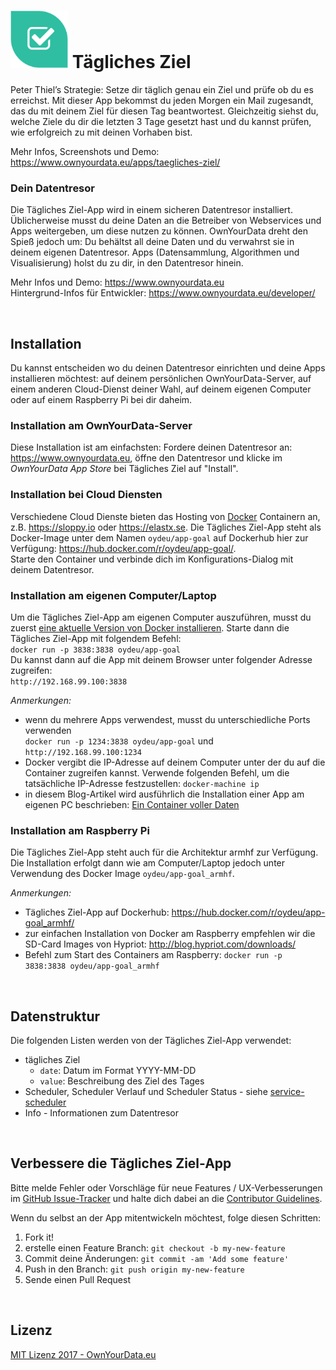 # <img src="https://github.com/OwnYourData/app-goal/raw/master/www/app_logo.png" width="92"> Tägliches Ziel

Peter Thiel’s Strategie: Setze dir täglich genau ein Ziel und prüfe ob du es erreichst. Mit dieser App bekommst du jeden Morgen ein Mail zugesandt, das du mit deinem Ziel für diesen Tag beantwortest. Gleichzeitig siehst du, welche Ziele du dir die letzten 3 Tage gesetzt hast und du kannst prüfen, wie erfolgreich zu mit deinen Vorhaben bist.

Mehr Infos, Screenshots und Demo: https://www.ownyourdata.eu/apps/taegliches-ziel/

### Dein Datentresor
Die Tägliches Ziel-App wird in einem sicheren Datentresor installiert. Üblicherweise musst du deine Daten an die Betreiber von Webservices und Apps weitergeben, um diese nutzen zu können. OwnYourData dreht den Spieß jedoch um: Du behältst all deine Daten und du verwahrst sie in deinem eigenen Datentresor. Apps (Datensammlung, Algorithmen und Visualisierung) holst du zu dir, in den Datentresor hinein.

Mehr Infos und Demo: https://www.ownyourdata.eu  
Hintergrund-Infos für Entwickler: https://www.ownyourdata.eu/developer/

&nbsp;    

## Installation

Du kannst entscheiden wo du deinen Datentresor einrichten und deine Apps installieren möchtest: auf deinem persönlichen OwnYourData-Server, auf einem anderen Cloud-Dienst deiner Wahl, auf deinem eigenen Computer oder auf einem Raspberry Pi bei dir daheim.

### Installation am OwnYourData-Server

Diese Installation ist am einfachsten: Fordere deinen Datentresor an: https://www.ownyourdata.eu, öffne den Datentresor und klicke im *OwnYourData App Store* bei Tägliches Ziel auf "Install".

### Installation bei Cloud Diensten

Verschiedene Cloud Dienste bieten das Hosting von [Docker](https://www.docker.com) Containern an, z.B. https://sloppy.io oder https://elastx.se. Die Tägliches Ziel-App steht als Docker-Image unter dem Namen `oydeu/app-goal` auf Dockerhub hier zur Verfügung: https://hub.docker.com/r/oydeu/app-goal/.    
Starte den Container und verbinde dich im Konfigurations-Dialog mit deinem Datentresor.

### Installation am eigenen Computer/Laptop

Um die Tägliches Ziel-App am eigenen Computer auszuführen, musst du zuerst [eine aktuelle Version von Docker installieren](https://www.docker.com/community-edition#/download). Starte dann die Tägliches Ziel-App mit folgendem Befehl:  
`docker run -p 3838:3838 oydeu/app-goal`  
Du kannst dann auf die App mit deinem Browser unter folgender Adresse zugreifen:  
`http://192.168.99.100:3838`  
  
*Anmerkungen:*  
* wenn du mehrere Apps verwendest, musst du unterschiedliche Ports verwenden  
  `docker run -p 1234:3838 oydeu/app-goal` und `http://192.168.99.100:1234`
* Docker vergibt die IP-Adresse auf deinem Computer unter der du auf die Container zugreifen kannst. Verwende folgenden Befehl, um die tatsächliche IP-Adresse festzustellen: `docker-machine ip`  
* in diesem Blog-Artikel wird ausführlich die Installation einer App am eigenen PC beschrieben: [Ein Container voller Daten](https://www.ownyourdata.eu/2016/09/26/ein-container-voller-daten/)

### Installation am Raspberry Pi

Die Tägliches Ziel-App steht auch für die Architektur armhf zur Verfügung. Die Installation erfolgt dann wie am Computer/Laptop jedoch unter Verwendung des Docker Image `oydeu/app-goal_armhf`.  
  
*Anmerkungen:*  
* Tägliches Ziel-App auf Dockerhub: https://hub.docker.com/r/oydeu/app-goal_armhf/  
* zur einfachen Installation von Docker am Raspberry empfehlen wir die SD-Card Images von Hypriot: http://blog.hypriot.com/downloads/
* Befehl zum Start des Containers am Raspberry: `docker run -p 3838:3838 oydeu/app-goal_armhf`

&nbsp;    

## Datenstruktur

Die folgenden Listen werden von der Tägliches Ziel-App verwendet:

* tägliches Ziel    
    - `date`: Datum im Format YYYY-MM-DD    
    - `value`: Beschreibung des Ziel des Tages    
* Scheduler, Scheduler Verlauf und Scheduler Status  - siehe [service-scheduler](https://github.com/OwnYourData/service-scheduler)  
* Info - Informationen zum Datentresor

&nbsp;    

## Verbessere die Tägliches Ziel-App

Bitte melde Fehler oder Vorschläge für neue Features / UX-Verbesserungen im [GitHub Issue-Tracker](https://github.com/OwnYourData/app-goal/issues) und halte dich dabei an die [Contributor Guidelines](https://github.com/twbs/ratchet/blob/master/CONTRIBUTING.md).

Wenn du selbst an der App mitentwickeln möchtest, folge diesen Schritten:

1. Fork it!
2. erstelle einen Feature Branch: `git checkout -b my-new-feature`
3. Commit deine Änderungen: `git commit -am 'Add some feature'`
4. Push in den Branch: `git push origin my-new-feature`
5. Sende einen Pull Request

&nbsp;    

## Lizenz

[MIT Lizenz 2017 - OwnYourData.eu](https://raw.githubusercontent.com/OwnYourData/app-goal/master/LICENSE)
